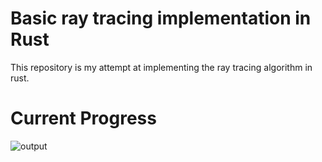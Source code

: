 # Basic ray tracing implementation in Rust
This repository is my attempt at implementing the ray tracing algorithm in rust.
# Current Progress
![output](https://github.com/user-attachments/assets/847c767b-795b-4310-865b-a7e92ffcae5b)
